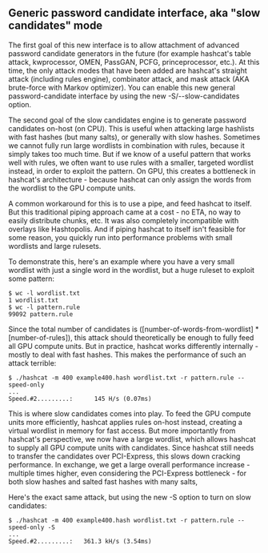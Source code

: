 ## Generic password candidate interface, aka "slow candidates" mode ##

The first goal of this new interface is to allow attachment of advanced password candidate generators in the future (for example hashcat's table attack, kwprocessor, OMEN, PassGAN, PCFG, princeprocessor, etc.). At this time, the only attack modes that have been added are hashcat's straight attack (including rules engine), combinator attack, and mask attack (AKA brute-force with Markov optimizer). You can enable this new general password-candidate interface by using the new -S/--slow-candidates option.

The second goal of the slow candidates engine is to generate password candidates on-host (on CPU). This is useful when attacking large hashlists with fast hashes (but many salts), or generally with slow hashes. Sometimes we cannot fully run large wordlists in combination with rules, because it simply takes too much time. But if we know of a useful pattern that works well with rules, we often want to use rules with a smaller, targeted wordlist instead, in order to exploit the pattern. On GPU, this creates a bottleneck in hashcat's architecture - because hashcat can only assign the words from the wordlist to the GPU compute units.

A common workaround for this is to use a pipe, and feed hashcat to itself. But this traditional piping approach came at a cost - no ETA, no way to easily distribute chunks, etc. It was also completely incompatible with overlays like Hashtopolis. And if piping hashcat to itself isn't feasible for some reason, you quickly run into performance problems with small wordlists and large rulesets.

To demonstrate this, here's an example where you have a very small wordlist with just a single word in the wordlist, but a huge ruleset to exploit some pattern:

```
$ wc -l wordlist.txt
1 wordlist.txt
$ wc -l pattern.rule
99092 pattern.rule
```

Since the total number of candidates is ([number-of-words-from-wordlist] * [number-of-rules]), this attack should theoretically be enough to fully feed all GPU compute units. But in practice, hashcat works differently internally - mostly to deal with fast hashes. This makes the performance of such an attack terrible:

```
$ ./hashcat -m 400 example400.hash wordlist.txt -r pattern.rule --speed-only
...
Speed.#2.........:      145 H/s (0.07ms)
```

This is where slow candidates comes into play. To feed the GPU compute units more efficiently, hashcat applies rules on-host instead, creating a virtual wordlist in memory for fast access. But more importantly from hashcat's perspective, we now have a large wordlist, which allows hashcat to supply all GPU compute units with candidates. Since hashcat still needs to transfer the candidates over PCI-Express, this slows down cracking performance. In exchange, we get a large overall performance increase - multiple times higher, even considering the PCI-Express bottleneck - for both slow hashes and salted fast hashes with many salts,

Here's the exact same attack, but using the new -S option to turn on slow candidates:

```
$ ./hashcat -m 400 example400.hash wordlist.txt -r pattern.rule --speed-only -S
...
Speed.#2.........:   361.3 kH/s (3.54ms)
```
